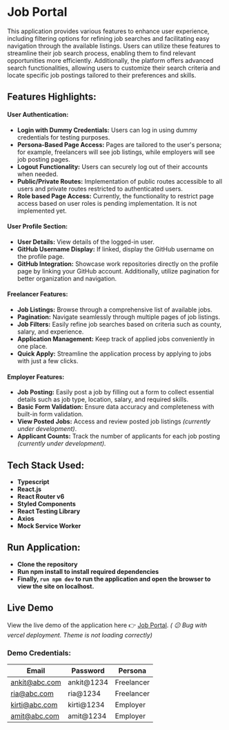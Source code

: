 # Job Portal

This application provides various features to enhance user experience, including filtering options for refining job searches and facilitating easy navigation through the available listings. Users can utilize these features to streamline their job search process, enabling them to find relevant opportunities more efficiently. Additionally, the platform offers advanced search functionalities, allowing users to customize their search criteria and locate specific job postings tailored to their preferences and skills.

## Features Highlights:

#### User Authentication:

- **Login with Dummy Credentials:** Users can log in using dummy credentials for testing purposes.
- **Persona-Based Page Access:** Pages are tailored to the user's persona; for example, freelancers will see job listings, while employers will see job posting pages.
- **Logout Functionality:** Users can securely log out of their accounts when needed.
- **Public/Private Routes:** Implementation of public routes accessible to all users and private routes restricted to authenticated users.
- **Role based Page Access:** Currently, the functionality to restrict page access based on user roles is pending implementation. It is not implemented yet.

#### User Profile Section:

- **User Details:** View details of the logged-in user.
- **GitHub Username Display:** If linked, display the GitHub username on the profile page.
- **GitHub Integration:** Showcase work repositories directly on the profile page by linking your GitHub account. Additionally, utilize pagination for better organization and navigation.

#### Freelancer Features:

- **Job Listings:** Browse through a comprehensive list of available jobs.
- **Pagination:** Navigate seamlessly through multiple pages of job listings.
- **Job Filters:** Easily refine job searches based on criteria such as county, salary, and experience.
- **Application Management:** Keep track of applied jobs conveniently in one place.
- **Quick Apply:** Streamline the application process by applying to jobs with just a few clicks.

#### Employer Features:

- **Job Posting:** Easily post a job by filling out a form to collect essential details such as job type, location, salary, and required skills.
- **Basic Form Validation:** Ensure data accuracy and completeness with built-in form validation.
- **View Posted Jobs:** Access and review posted job listings *(currently under development)*.
- **Applicant Counts:** Track the number of applicants for each job posting *(currently under development).*

## Tech Stack Used:

- **Typescript**
- **React.js**
- **React Router v6**
- **Styled Components**
- **React Testing Library**
- **Axios**
- **Mock Service Worker**

## Run Application:

- **Clone the repository**
- **Run npm install to install required dependencies**
- **Finally, `run npm dev` to run the application and open the browser to view the site on localhost.**

## Live Demo

View the live demo of the application here 👉 [Job Portal](https://crafted-job-portal.vercel.app). *( 😕 Bug with vercel deployment. Theme is not loading correctly)*

### Demo Credentials:


| Email         | Password   | Persona    |
| --------------- | ------------ | ------------ |
| ankit@abc.com | ankit@1234 | Freelancer |
| ria@abc.com   | ria@1234   | Freelancer |
| kirti@abc.com | kirti@1234 | Employer   |
| amit@abc.com  | amit@1234  | Employer   |
